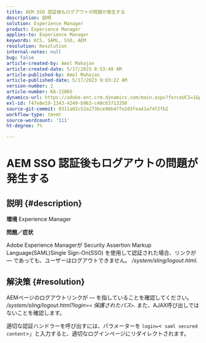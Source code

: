 ```yaml
---
title: AEM SSO 認証後もログアウトの問題が発生する
description: 説明
solution: Experience Manager
product: Experience Manager
applies-to: Experience Manager
keywords: KCS, SAML, SSO, AEM
resolution: Resolution
internal-notes: null
bug: false
article-created-by: Amol Mahajan
article-created-date: 5/17/2023 8:53:49 AM
article-published-by: Amol Mahajan
article-published-date: 5/17/2023 9:03:22 AM
version-number: 2
article-number: KA-22065
dynamics-url: https://adobe-ent.crm.dynamics.com/main.aspx?forceUCI=1&pagetype=entityrecord&etn=knowledgearticle&id=35968450-90f4-ed11-8848-6045bd006d92
exl-id: f47e8e19-1343-4249-b963-c40c63713350
source-git-commit: 0311a02c52a273bce96b47fe2d3fea41a74f2fb2
workflow-type: tm+mt
source-wordcount: '111'
ht-degree: 7%

---
```


# AEM SSO 認証後もログアウトの問題が発生する

## 説明 {#description}

<b>環境</b>
Experience Manager

<b>問題／症状</b>

Adobe Experience Managerが Security Assertion Markup Language(SAML)Single Sign-On(SSO) を使用して認証された場合、リンクが — であっても、ユーザーはログアウトできません。 */system/sling/logout.html.*


## 解決策 {#resolution}


AEMページのログアウトリンクが — を指していることを確認してください。 */system/sling/logout.html?login=`<` 保護されたパス`>`*. また、AJAX呼び出しではないことを確認します。

適切な認証ハンドラーを呼び出すには、パラメーターを `login=`&lt;` saml secured content`>」と入力すると、適切なログインページにリダイレクトされます。
